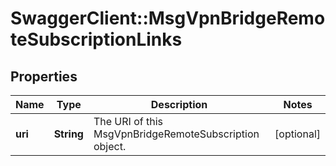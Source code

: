 # SwaggerClient::MsgVpnBridgeRemoteSubscriptionLinks

## Properties
Name | Type | Description | Notes
------------ | ------------- | ------------- | -------------
**uri** | **String** | The URI of this MsgVpnBridgeRemoteSubscription object. | [optional] 


